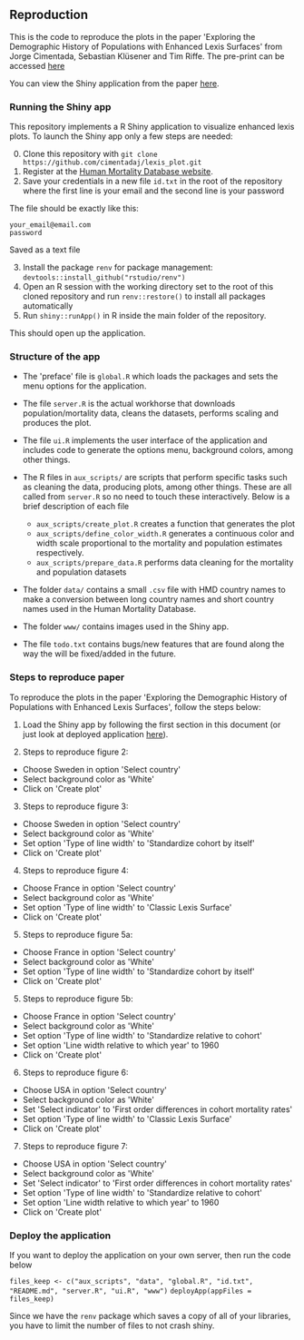 ## Reproduction

This is the code to reproduce the plots in the paper 'Exploring the Demographic History of Populations with Enhanced Lexis Surfaces' from Jorge Cimentada, Sebastian Klüsener and Tim Riffe. The pre-print can be accessed [here](https://osf.io/preprints/socarxiv/hxy7d/)

You can view the Shiny application from the paper [here](https://cimentadaj.shinyapps.io/enhanced_lexis_plot/).

### Running the Shiny app

This repository implements a R Shiny application to visualize enhanced lexis plots. To launch the Shiny app only a few steps are needed:

0) Clone this repository with `git clone https://github.com/cimentadaj/lexis_plot.git`
1) Register at the [Human Mortality Database website](https://www.mortality.org/mp/auth.pl).
2) Save your credentials in a new file `id.txt` in the root of the repository where the first line is your email and the second line is your password

The file should be exactly like this:
```
your_email@email.com
password
```

Saved as a text file

3) Install the package `renv` for package management: `devtools::install_github("rstudio/renv")`
4) Open an R session with the working directory set to the root of this cloned repository and run `renv::restore()` to install all packages automatically
5) Run `shiny::runApp()` in R inside the main folder of the repository.

This should open up the application.

### Structure of the app

- The 'preface' file is `global.R` which loads the packages and sets the menu options for the application.

- The file `server.R` is the actual workhorse that downloads population/mortality data, cleans the datasets, performs scaling and produces the plot.

- The file `ui.R` implements the user interface of the application and includes code to generate the options menu, background colors, among other things.

- The R files in `aux_scripts/` are scripts that perform specific tasks such as cleaning the data, producing plots, among other things. These are all called from `server.R` so no need to touch these interactively. Below is a brief description of each file
  + `aux_scripts/create_plot.R` creates a function that generates the plot
  + `aux_scripts/define_color_width.R` generates a continuous color and width scale proportional to the mortality and population estimates respectively.
  + `aux_scripts/prepare_data.R` performs data cleaning for the mortality and population datasets
  
- The folder `data/` contains a small `.csv` file with HMD country names to make a conversion between long country names and short country names used in the Human Mortality Database.

- The folder `www/` contains images used in the Shiny app.

- The file `todo.txt` contains bugs/new features that are found along the way the will be fixed/added in the future.

### Steps to reproduce paper

To reproduce the plots in the paper 'Exploring the Demographic History of Populations with Enhanced Lexis Surfaces', follow the steps below:

1) Load the Shiny app by following the first section in this document (or just look at deployed application [here](https://cimentadaj.shinyapps.io/enhanced_lexis_plot/)).

2) Steps to reproduce figure 2:
  + Choose Sweden in option 'Select country'
  + Select background color as 'White'
  + Click on 'Create plot'

3) Steps to reproduce figure 3:
  + Choose Sweden in option 'Select country'
  + Select background color as 'White'
  + Set option 'Type of line width' to 'Standardize cohort by itself'
  + Click on 'Create plot'

4) Steps to reproduce figure 4:
  + Choose France in option 'Select country'
  + Select background color as 'White'
  + Set option 'Type of line width' to 'Classic Lexis Surface'
  + Click on 'Create plot'
  
5) Steps to reproduce figure 5a:
  + Choose France in option 'Select country'
  + Select background color as 'White'
  + Set option 'Type of line width' to 'Standardize cohort by itself'
  + Click on 'Create plot'
  
5) Steps to reproduce figure 5b:
  + Choose France in option 'Select country'
  + Select background color as 'White'
  + Set option 'Type of line width' to 'Standardize relative to cohort'
  + Set option 'Line width relative to which year' to 1960
  + Click on 'Create plot'
  
6) Steps to reproduce figure 6:
  + Choose USA in option 'Select country'
  + Select background color as 'White'
  + Set 'Select indicator' to 'First order differences in cohort mortality rates'
  + Set option 'Type of line width' to 'Classic Lexis Surface'
  + Click on 'Create plot'

7) Steps to reproduce figure 7:
  + Choose USA in option 'Select country'
  + Select background color as 'White'
  + Set 'Select indicator' to 'First order differences in cohort mortality rates'
  + Set option 'Type of line width' to 'Standardize relative to cohort'
  + Set option 'Line width relative to which year' to 1960
  + Click on 'Create plot'

### Deploy the application

If you want to deploy the application on your own server, then run the code below

`files_keep <- c("aux_scripts", "data", "global.R", "id.txt", "README.md", "server.R", "ui.R", "www")`
`deployApp(appFiles = files_keep)`

Since we have the `renv` package which saves a copy of all of your libraries, you have to limit the number of files to not crash shiny.
